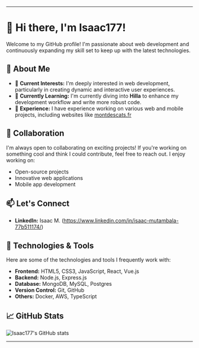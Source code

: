 
---

# 👋 Hi there, I'm Isaac177!

Welcome to my GitHub profile! I'm passionate about web development and continuously expanding my skill set to keep up with the latest technologies.

## 👀 About Me

- 🔭 **Current Interests:** I'm deeply interested in web development, particularly in creating dynamic and interactive user experiences.
- 🌱 **Currently Learning:** I'm currently diving into **Hilla** to enhance my development workflow and write more robust code.
- 💼 **Experience:** I have experience working on various web and mobile projects, including websites like [montdescats.fr](https://montdescats.fr)

## 💞️ Collaboration

I'm always open to collaborating on exciting projects! If you're working on something cool and think I could contribute, feel free to reach out. I enjoy working on:
- Open-source projects
- Innovative web applications
- Mobile app development

## 📫 Let's Connect

- **LinkedIn:** Isaac M. (https://www.linkedin.com/in/isaac-mutambala-77b511174/)

## 🔧 Technologies & Tools

Here are some of the technologies and tools I frequently work with:
- **Frontend:** HTML5, CSS3, JavaScript, React, Vue.js
- **Backend:** Node.js, Express.js
- **Database:** MongoDB, MySQL, Postgres
- **Version Control:** Git, GitHub
- **Others:** Docker, AWS, TypeScript

## 📈 GitHub Stats

![Isaac177's GitHub stats](https://github-readme-stats.vercel.app/api?username=Isaac177&show_icons=true&theme=radical)

---


<!---
Isaac177/Isaac177 is a ✨ special ✨ repository because its `README.md` (this file) appears on your GitHub profile.
You can click the Preview link to take a look at your changes.
--->
